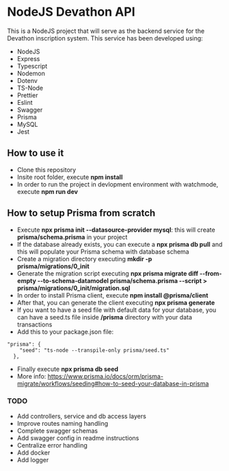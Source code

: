 # NodeJS Devathon API

This is a NodeJS project that will serve as the backend service for the Devathon inscription system. This service has been developed using:

-   NodeJS
-   Express
-   Typescript
-   Nodemon
-   Dotenv
-   TS-Node
-   Prettier
-   Eslint
-   Swagger
-   Prisma
-   MySQL
-   Jest

## How to use it

-   Clone this repository
-   Insite root folder, execute **npm install**
-   In order to run the project in devlopment environment with watchmode, execute **npm run dev**

## How to setup Prisma from scratch

-   Execute **npx prisma init --datasource-provider mysql**: this will create **prisma/schema.prisma** in your project
-   If the database already exists, you can execute a **npx prisma db pull** and this will populate your Prisma schema with database schema
-   Create a migration directory executing **mkdir -p prisma/migrations/0_init**
-   Generate the migration script executing **npx prisma migrate diff --from-empty --to-schema-datamodel prisma/schema.prisma --script > prisma/migrations/0_init/migration.sql**
-   In order to install Prisma client, execute **npm install @prisma/client**
-   After that, you can generate the client executing **npx prisma generate**
-   If you want to have a seed file with default data for your database, you can have a seed.ts file inside **/prisma** directory with your data transactions
-   Add this to your package.json file:

```
"prisma": {
    "seed": "ts-node --transpile-only prisma/seed.ts"
  },
```

-   Finally execute **npx prisma db seed**
-   More info: https://www.prisma.io/docs/orm/prisma-migrate/workflows/seeding#how-to-seed-your-database-in-prisma

### TODO

-   Add controllers, service and db access layers
-   Improve routes naming handling
-   Complete swagger schemas
-   Add swagger config in readme instructions
-   Centralize error handling
-   Add docker
-   Add logger
